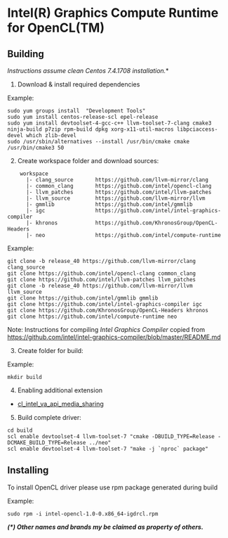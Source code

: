 # Intel(R) Graphics Compute Runtime for OpenCL(TM)

## Building

*Instructions assume clean Centos 7.4.1708 installation.**

1. Download & install required dependencies

Example:

```shell
sudo yum groups install  "Development Tools"
sudo yum install centos-release-scl epel-release
sudo yum install devtoolset-4-gcc-c++ llvm-toolset-7-clang cmake3 ninja-build p7zip rpm-build dpkg xorg-x11-util-macros libpciaccess-devel which zlib-devel
sudo /usr/sbin/alternatives --install /usr/bin/cmake cmake /usr/bin/cmake3 50
```

2. Create workspace folder and download sources:
```
	workspace
	  |- clang_source       https://github.com/llvm-mirror/clang
	  |- common_clang       https://github.com/intel/opencl-clang
	  |- llvm_patches       https://github.com/intel/llvm-patches
	  |- llvm_source        https://github.com/llvm-mirror/llvm
	  |- gmmlib             https://github.com/intel/gmmlib
	  |- igc                https://github.com/intel/intel-graphics-compiler
	  |- khronos            https://github.com/KhronosGroup/OpenCL-Headers
	  |- neo                https://github.com/intel/compute-runtime
```

Example:

```shell
git clone -b release_40 https://github.com/llvm-mirror/clang clang_source
git clone https://github.com/intel/opencl-clang common_clang
git clone https://github.com/intel/llvm-patches llvm_patches
git clone -b release_40 https://github.com/llvm-mirror/llvm llvm_source
git clone https://github.com/intel/gmmlib gmmlib
git clone https://github.com/intel/intel-graphics-compiler igc
git clone https://github.com/KhronosGroup/OpenCL-Headers khronos
git clone https://github.com/intel/compute-runtime neo
```

Note: Instructions for compiling *Intel Graphics Compiler* copied from https://github.com/intel/intel-graphics-compiler/blob/master/README.md 

3. Create folder for build: 

Example:

```shell
mkdir build
```

4. Enabling additional extension

* [cl_intel_va_api_media_sharing](https://github.com/intel/compute-runtime/blob/master/documentation/cl_intel_va_api_media_sharing.md)

5. Build complete driver:

```shell
cd build
scl enable devtoolset-4 llvm-toolset-7 "cmake -DBUILD_TYPE=Release -DCMAKE_BUILD_TYPE=Release ../neo"
scl enable devtoolset-4 llvm-toolset-7 "make -j `nproc` package"
```

## Installing

To install OpenCL driver please use rpm package generated during build

Example:

```shell
sudo rpm -i intel-opencl-1.0-0.x86_64-igdrcl.rpm
```

___(*) Other names and brands my be claimed as property of others.___

